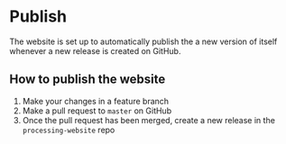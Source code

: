 # Publish

The website is set up to automatically publish the a new version of itself whenever a new release is created on GitHub.

## How to publish the website

1. Make your changes in a feature branch
2. Make a pull request to `master` on GitHub
3. Once the pull request has been merged, create a new release in the `processing-website` repo
